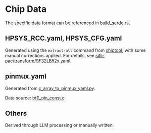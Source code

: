 # Chip Data

The specific data format can be referenced in [build_serde.rs](https://chatgpt.com/build_serde.rs).

## HPSYS_RCC.yaml, HPSYS_CFG.yaml

Generated using the `extract-all` command from [chiptool](https://github.com/embassy-rs/chiptool), with some manual corrections applied. For details, see [sifli-pac/transform/SF32LB52x.yaml](https://github.com/OpenSiFli/sifli-pac/blob/main/transform/SF32LB52x.yaml).

## pinmux.yaml

Generated from [c_array_to_pinmux_yaml.py](../../scripts/c_array_to_pinmux_yaml.py).

Data source: [bf0_pin_const.c](https://github.com/OpenSiFli/SiFli-SDK/blob/main/drivers/cmsis/sf32lb52x/bf0_pin_const.c)

## Others

Derived through LLM processing or manually written.
